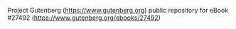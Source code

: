Project Gutenberg (https://www.gutenberg.org) public repository for eBook #27492 (https://www.gutenberg.org/ebooks/27492)

